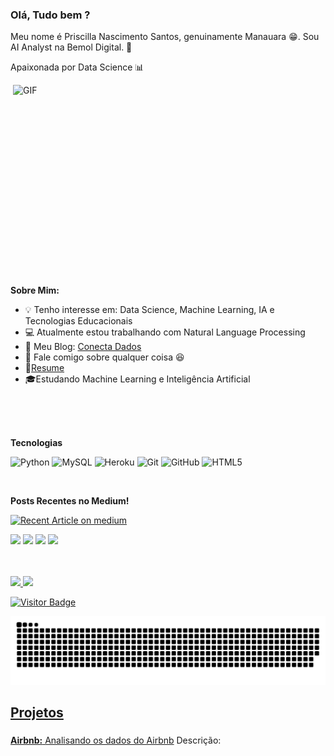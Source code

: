 ### Olá, Tudo bem ?

Meu nome é Priscilla Nascimento Santos,  genuinamente Manauara 😁. Sou AI Analyst na Bemol Digital. 💙

Apaixonada por Data Science 📊
   
   <img align="right" alt="GIF" src="https://media.giphy.com/media/L1R1tvI9svkIWwpVYr/source.gif" width="500" height="320" />
  
  
**Sobre Mim:**

- 💡 Tenho interesse em: Data Science, Machine Learning, IA  e Tecnologias Educacionais 
- 💻 Atualmente estou trabalhando com  Natural Language Processing
- 📝 Meu Blog: [Conecta Dados](https://medium.com/conectadados)
- 💬  Fale comigo sobre qualquer coisa 😆
- 📝[Resume](https://prisantos.github.io/priscillasantos.github.io/)
- 🎓Estudando Machine Learning e Inteligência Artificial 



<br>

</br>
<br>

**Tecnologias**  

![Python](https://img.shields.io/badge/-Python-black?style=flat-square&logo=Python)
![MySQL](https://img.shields.io/badge/-MySQL-black?style=flat-square&logo=mysql)
![Heroku](https://img.shields.io/badge/-Heroku-430098?style=flat-square&logo=heroku)
![Git](https://img.shields.io/badge/-Git-black?style=flat-square&logo=git)
![GitHub](https://img.shields.io/badge/-GitHub-181717?style=flat-square&logo=github)
![HTML5](https://img.shields.io/badge/-HTML5-E34F26?style=flat-square&logo=html5&logoColor=white)

</br>

**Posts Recentes no Medium!**

<a target="_blank" href="https://github-readme-medium-recent-article.vercel.app/medium/@priscilla.batista18/0"><img src="https://github-readme-medium-recent-article.vercel.app/medium/@priscilla.batista18/0" alt="Recent Article on medium"></img></a>   


<a target="_blank" href="https://prisantos.github.io/priscillasantos.github.io/"><img src="https://img.shields.io/badge/-Portfolio-FF4088?style=for-the-badge&logo=Hugo&logoColor=white"></img></a>	
<a target="_blank" href="https://www.linkedin.com/in/priscilla-nascimento-santos-418aaa48/"><img src="https://img.shields.io/badge/-LinkedIn-0077B5?style=for-the-badge&logo=Linkedin&logoColor=white"></img></a>
<a target="_blank" href="mailto:priscilla.batista18@gmail.com"><img src="https://img.shields.io/badge/-Gmail-D14836?style=for-the-badge&logo=Gmail&logoColor=white"></img></a>
<a target="_blank" href="https://medium.com/@priscilla.batista18"><img src="https://img.shields.io/badge/-Medium-12100E?style=for-the-badge&logo=Medium&logoColor=white"></img></a>
</p> 
<br>

</br>

<div>
  <a href="https://https://github.com/prisantos">
  <img height="180em" src="https://github-readme-stats.vercel.app/api?username=prisantos&show_icons=true&theme=dracula&include_all_commits=true&count_private=true"/>
  <img height="180em" src="https://github-readme-stats.vercel.app/api/top-langs/?username=prisantos&layout=compact&langs_count=7&theme=dracula"/>
</div>

 

![Visitor Badge](https://visitor-badge.laobi.icu/badge?page_id=prisantos.prisantos)
   
![Snake animation](https://github.com/prisantos/prisantos/blob/output/github-contribution-grid-snake.svg)
   
   
   
## Projetos

### 
**Airbnb:** [Analisando os dados do Airbnb](https://github.com/prisantos/portifolio_datascience/blob/master/Analisando_os_Dados_do_Airbnb.ipynb)
Descrição: 
 

<br />
